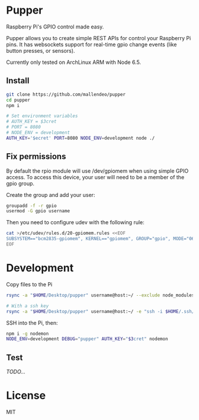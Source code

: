 # Pupper
Raspberry Pi's GPIO control made easy.

Pupper allows you to create simple REST APIs for control your Raspberry Pi pins.
It has websockets support for real-time gpio change events (like button presses, or sensors).

Currently only tested on ArchLinux ARM with Node 6.5.

## Install

```bash
git clone https://github.com/mallendeo/pupper
cd pupper
npm i

# Set environment variables
# AUTH_KEY = $3cret
# PORT = 8080
# NODE_ENV = development
AUTH_KEY='$ecret' PORT=8080 NODE_ENV=development node ./
```

## Fix permissions
By default the rpio module will use /dev/gpiomem when using simple GPIO access.
To access this device, your user will need to be a member of the gpio group.

Create the group and add your user:

```bash
groupadd -f -r gpio
usermod -G gpio username
```

Then you need to configure udev with the following rule:

```bash
cat >/etc/udev/rules.d/20-gpiomem.rules <<EOF
SUBSYSTEM=="bcm2835-gpiomem", KERNEL=="gpiomem", GROUP="gpio", MODE="0660"
EOF
```

# Development

Copy files to the Pi
```bash
rsync -a "$HOME/Desktop/pupper" username@host:~/ --exclude node_modules -P

# With a ssh key
rsync -a "$HOME/Desktop/pupper" username@host:~/ -e "ssh -i $HOME/.ssh/raspberry" --exclude node_modules -P
``` 

SSH into the Pi, then:
```bash
npm i -g nodemon
NODE_ENV=development DEBUG="pupper" AUTH_KEY="$3cret" nodemon
```

## Test

*TODO...*

# License

MIT
